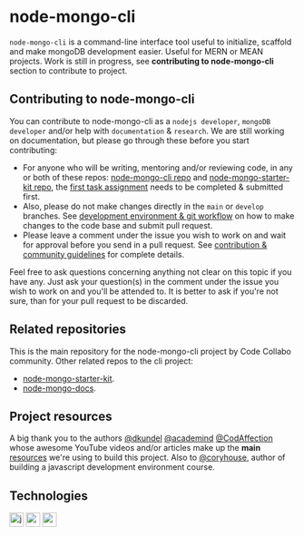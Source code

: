 # node-mongo-cli
`node-mongo-cli` is a command-line interface tool useful to initialize, scaffold and make mongoDB development easier. Useful for MERN or MEAN projects. Work is still in progress, see **contributing to node-mongo-cli** section to contribute to project.

<!--
More detailed description of the project to be added once the features in 1st release have been added successfully.

## How to use node-mongo-cli

Add how to use description once the features in 1st release have been added successfully.
-->

## Contributing to node-mongo-cli

You can contribute to node-mongo-cli as a `nodejs developer`, `mongoDB developer` and/or help with `documentation` & `research`. We are still working on documentation, but please go through these before you start contributing:
* For anyone who will be writing, mentoring and/or reviewing code, in any or both of these repos: [node-mongo-cli repo](https://github.com/code-collabo/node-mongo-cli) and [node-mongo-starter-kit repo](https://github.com/code-collabo/node-mongo-starter-kit), the [first task assignment](https://github.com/code-collabo/node-mongo-cli/issues/1#issuecomment-785559734) needs to be completed & submitted first.
* Also, please do not make changes directly in the `main` or `develop` branches. See [development environment & git workflow](https://github.com/code-collabo/node-mongo-docs/issues/2) on how to make changes to the code base and submit pull request.
* Please leave a comment under the issue you wish to work on and wait for approval before you send in a pull request. See [contribution & community guidelines](https://github.com/code-collabo/node-mongo-docs/issues/3) for complete details.

Feel free to ask questions concerning anything not clear on this topic if you have any. Just ask your question(s) in the comment under the issue you wish to work on and you'll be attended to. It is better to ask if you're not sure, than for your pull request to be discarded.

## Related repositories
This is the main repository for the node-mongo-cli project by Code Collabo community. Other related repos to the cli project:
* [node-mongo-starter-kit](https://github.com/code-collabo/node-mongo-starter-kit).
* [node-mongo-docs](https://github.com/code-collabo/node-mongo-docs).

## Project resources
A big thank you to the authors [@dkundel](https://github.com/dkundel) [@academind](https://github.com/academind) [@CodAffection](https://github.com/CodAffection) whose awesome YouTube videos and/or articles make up the **main** [resources](https://github.com/code-collabo/node-mongo-docs/issues/1) we're using to build this project. Also to [@coryhouse](https://github.com/coryhouse), author of building a javascript development environment course.

## Technologies

[<img alt="javascript" height="25px" src="https://www.freepnglogos.com/uploads/javascript/javascript-online-logo-for-website-0.png" />](https://github.com/code-collabo/node-mongo-cli)
[<img alt="node js" height="25px" src="https://nodejs.org/static/images/logos/nodejs-new-pantone-black.svg" />](https://github.com/code-collabo/node-mongo-cli)
[<img alt="mongoDB" height="25px" src="https://webassets.mongodb.com/_com_assets/cms/MongoDB_Logo_FullColorBlack_RGB-4td3yuxzjs.png" />](https://github.com/code-collabo/node-mongo-cli)

